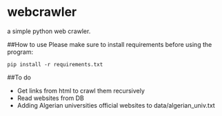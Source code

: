 webcrawler
==========
a simple python web crawler.

##How to use
Please make sure to install requirements before using the program:

```
pip install -r requirements.txt

```


##To do
* Get links from html to crawl them recursively
* Read websites from DB
* Adding Algerian universities official websites to data/algerian_univ.txt